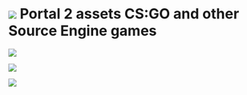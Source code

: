 # ![](https://cdn.discordapp.com/attachments/619231812987650059/951440586450272256/portal2-9.png) Portal 2 assets CS:GO and other Source Engine games

![](https://steamuserimages-a.akamaihd.net/ugc/2024971640996780581/EA6AC1D29231AFFBAFF2AE704F77D1E56229A214/?imw=5000&imh=5000&ima=fit&impolicy=Letterbox&imcolor=%23000000&letterbox=false)

![](https://steamuserimages-a.akamaihd.net/ugc/2024971640996780889/C58938A2AAF2BCD62A84EA7D982E8155AAD34E07/?imw=5000&imh=5000&ima=fit&impolicy=Letterbox&imcolor=%23000000&letterbox=false)

![](https://steamuserimages-a.akamaihd.net/ugc/2024971640996781050/161B6F4E3ABC52B2AF4769FC4DEC152D1175B760/?imw=5000&imh=5000&ima=fit&impolicy=Letterbox&imcolor=%23000000&letterbox=false)